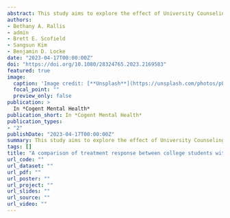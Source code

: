 ```yaml
---
abstract: This study aims to explore the effect of University Counseling Center (UCC) treatment in a nationally representative sample of 101,354 college students with suicide risk variables (i.e. recent suicidal ideation (SI), recent SI and history of suicide attempts (SA), history of SA) as compared to those without suicide risk seeking services from 160 UCCs. Time Varying Effects Modeling was used to assess changes in distress level and SI over the course of up to 20 sessions of treatment among students with the aforementioned risk variables compared to those without. Reductions in distress and SI were observed in all students with the most significant change seen in the first five sessions. Students with recent SI and no history of attempts seem to achieve comparable amount of improvement to students without suicide risks. Presence of suicide attempt history appears to limit the prognosis. These results entail that students with a history of SA whose levels of risk and chronicity of symptoms may require more treatment and be better managed with alternative forms of treatment.
authors:
- Bethany A. Rallis
- admin
- Brett E. Scofield
- Sangsun Kim
- Benjamin D. Locke
date: "2023-04-17T00:00:00Z"
doi: "https://doi.org/10.1080/28324765.2023.2169583"
featured: true
image:
  caption: 'Image credit: [**Unsplash**](https://unsplash.com/photos/pLCdAaMFLTE)'
  focal_point: ""
  preview_only: false
publication: > 
  In *Cogent Mental Health*
publication_short: In *Cogent Mental Health*
publication_types:
- "2"
publishDate: "2023-04-17T00:00:00Z"
summary: This study aims to explore the effect of University Counseling Center (UCC) treatment in a nationally representative sample of 101,354 college students with suicide risk variables (i.e. recent suicidal ideation (SI), recent SI and history of suicide attempts (SA), history of SA) as compared to those without suicide risk seeking services from 160 UCCs. Time Varying Effects Modeling was used to assess changes in distress level and SI over the course of up to 20 sessions of treatment among students with the aforementioned risk variables compared to those without. Reductions in distress and SI were observed in all students with the most significant change seen in the first five sessions. Students with recent SI and no history of attempts seem to achieve comparable amount of improvement to students without suicide risks. Presence of suicide attempt history appears to limit the prognosis. These results entail that students with a history of SA whose levels of risk and chronicity of symptoms may require more treatment and be better managed with alternative forms of treatment.
tags: []
title: "A comparison of treatment response between college students with and without suicide risk at university counseling centers"
url_code: ""
url_dataset: ""
url_pdf: ""
url_poster: ""
url_project: ""
url_slides: ""
url_source: ""
url_video: ""
---
```



